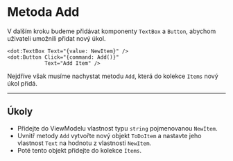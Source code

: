 ﻿---
Title: Metoda Add
Moniker: add-method
CodeTask:
    Path: 30_add_method.csharp.csx
    Default: ToDoViewModel_30.cs
    Correct: ToDoViewModel_40.cs

---

# Metoda Add

V dalším kroku budeme přidávat komponenty `TextBox` a `Button`, abychom uživateli umožnili přidat nový úkol.

```dothtml
<dot:TextBox Text="{value: NewItem}" />
<dot:Button Click="{command: Add()}"
            Text="Add Item" />
```

Nejdříve však musíme nachystat metodu `Add`, která do kolekce `Items` nový úkol přidá.

---

## Úkoly

- Přidejte do ViewModelu vlastnost typu `string` pojmenovanou `NewItem`.
- Uvnitř metody `Add` vytvořte nový objekt `ToDoItem` a nastavte jeho vlastnost `Text` na hodnotu z vlastnosti `NewItem`. 
- Poté tento objekt přidejte do kolekce `Items`.
